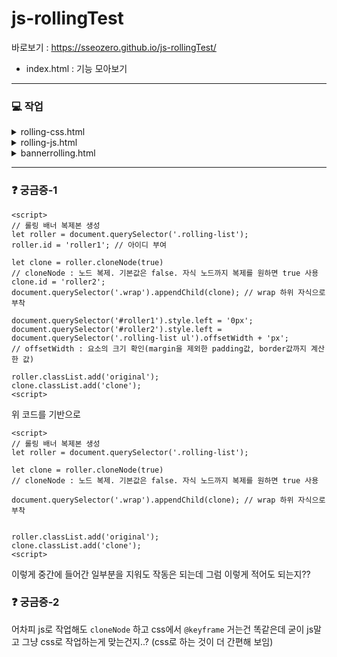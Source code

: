 # js-rollingTest



바로보기 : https://sseozero.github.io/js-rollingTest/



- index.html
: 기능 모아보기


----

### :computer: 작업


<details>
    <summary>rolling-css.html</summary>
    - 참고자료 :  JOY님 깃헙 (https://github.com/leejoys-lab/jslibrary)
    
    
   - css를 이용해서 text 옆으로 이동
  

</details>

<details>
<summary>rolling-js.html</summary>
    - 같은 내용으로 js를 이용하여 text 옆으로 이동
    

</details>

<details>
<summary>bannerrolling.html</summary>
    - 참고자료 : https://velog.io/@seoyaon/Javascript-%EC%9E%90%EB%8F%99-%EB%A1%A4%EB%A7%81-%EB%B0%B0%EB%84%88-%EB%A7%8C%EB%93%A4%EA%B8%B0
    
    
  - js를 이용하여 배너 옆으로 이동
</details>


-----


###  :question: 궁금증-1



```
<script>
// 롤링 배너 복제본 생성
let roller = document.querySelector('.rolling-list');
roller.id = 'roller1'; // 아이디 부여

let clone = roller.cloneNode(true)
// cloneNode : 노드 복제. 기본값은 false. 자식 노드까지 복제를 원하면 true 사용
clone.id = 'roller2';
document.querySelector('.wrap').appendChild(clone); // wrap 하위 자식으로 부착

document.querySelector('#roller1').style.left = '0px';
document.querySelector('#roller2').style.left = document.querySelector('.rolling-list ul').offsetWidth + 'px';
// offsetWidth : 요소의 크기 확인(margin을 제외한 padding값, border값까지 계산한 값)

roller.classList.add('original');
clone.classList.add('clone');
<script>
```

위 코드를 기반으로

```
<script>
// 롤링 배너 복제본 생성
let roller = document.querySelector('.rolling-list');

let clone = roller.cloneNode(true)
// cloneNode : 노드 복제. 기본값은 false. 자식 노드까지 복제를 원하면 true 사용

document.querySelector('.wrap').appendChild(clone); // wrap 하위 자식으로 부착


roller.classList.add('original');
clone.classList.add('clone');
<script>
```

이렇게 중간에 들어간 일부분을 지워도 작동은 되는데 
그럼 이렇게 적어도 되는지??



### :question: 궁금증-2

어차피 js로 작업해도 `cloneNode` 하고 css에서 `@keyframe` 거는건 똑같은데 굳이 js말고 
그냥 css로 작업하는게 맞는건지..? (css로 하는 것이 더 간편해 보임)
